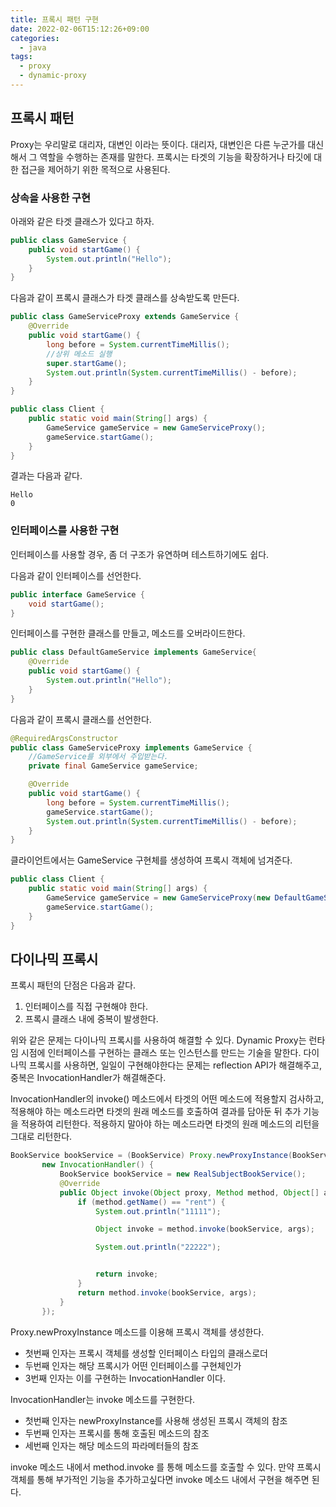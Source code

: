```yaml
---
title: 프록시 패턴 구현
date: 2022-02-06T15:12:26+09:00
categories:
  - java
tags: 
  - proxy
  - dynamic-proxy
---
```


## 프록시 패턴
Proxy는 우리말로 대리자, 대변인 이라는 뜻이다. 대리자, 대변인은 다른 누군가를 대신해서 그 역할을 수행하는 존재를 말한다.
프록시는 타겟의 기능을 확장하거나 타깃에 대한 접근을 제어하기 위한 목적으로 사용된다.

### 상속을 사용한 구현

아래와 같은 타겟 클래스가 있다고 하자.

```java
public class GameService {
    public void startGame() {
        System.out.println("Hello");
    }
}
```
다음과 같이 프록시 클래스가 타겟 클래스를 상속받도록 만든다.
```java
public class GameServiceProxy extends GameService {
    @Override
    public void startGame() {
        long before = System.currentTimeMillis();
        //상위 메소드 실행
        super.startGame();
        System.out.println(System.currentTimeMillis() - before);
    }
}
```

```java
public class Client {
    public static void main(String[] args) {
        GameService gameService = new GameServiceProxy();
        gameService.startGame();
    }
}
```

결과는 다음과 같다.
```
Hello
0
```

### 인터페이스를 사용한 구현

인터페이스를 사용할 경우, 좀 더 구조가 유연하며 테스트하기에도 쉽다.

다음과 같이 인터페이스를 선언한다.
```java
public interface GameService {
    void startGame();
}
```
인터페이스를 구현한 클래스를 만들고, 메소드를 오버라이드한다.
```java
public class DefaultGameService implements GameService{
    @Override
    public void startGame() {
        System.out.println("Hello");
    }
}
```

다음과 같이 프록시 클래스를 선언한다.
```java
@RequiredArgsConstructor
public class GameServiceProxy implements GameService {
    //GameService를 외부에서 주입받는다.
    private final GameService gameService;

    @Override
    public void startGame() {
        long before = System.currentTimeMillis();
        gameService.startGame();
        System.out.println(System.currentTimeMillis() - before);
    }
}
```

클라이언트에서는 GameService 구현체를 생성하여 프록시 객체에 넘겨준다.
```java
public class Client {
    public static void main(String[] args) {
        GameService gameService = new GameServiceProxy(new DefaultGameService());
        gameService.startGame();
    }
}
```

## 다이나믹 프록시
프록시 패턴의 단점은 다음과 같다.
1. 인터페이스를 직접 구현해야 한다.
2. 프록시 클래스 내에 중복이 발생한다.

위와 같은 문제는 다이나믹 프록시를 사용하여 해결할 수 있다.
Dynamic Proxy는 런타임 시점에 인터페이스를 구현하는 클래스 또는 인스턴스를 만드는 기술을 말한다.
다이나믹 프록시를 사용하면, 일일이 구현해야한다는 문제는 reflection API가 해결해주고, 중복은 InvocationHandler가 해결해준다. 

InvocationHandler의 invoke() 메소드에서 타겟의 어떤 메소드에 적용할지 검사하고, 적용해야 하는 메소드라면 타겟의 원래 메소드를 호출하여 결과를 담아둔 뒤 추가 기능을 적용하여 리턴한다. 적용하지 말아야 하는 메소드라면 타겟의 원래 메소드의 리턴을 그대로 리턴한다.
 
 ```java
BookService bookService = (BookService) Proxy.newProxyInstance(BookService.class.getClassLoader(), new Class[]{BookService.class},
        new InvocationHandler() {
            BookService bookService = new RealSubjectBookService();
            @Override
            public Object invoke(Object proxy, Method method, Object[] args) throws Throwable {
                if (method.getName() == "rent") {
                    System.out.println("11111");

                    Object invoke = method.invoke(bookService, args);

                    System.out.println("22222");


                    return invoke;
                }
                return method.invoke(bookService, args);
            }
        });
 ```
Proxy.newProxyInstance 메소드를 이용해 프록시 객체를 생성한다.
* 첫번째 인자는 프록시 객체를 생성할 인터페이스 타입의 클래스로더
* 두번째 인자는 해당 프록시가 어떤 인터페이스를 구현체인가
* 3번째 인자는 이를 구현하는 InvocationHandler 이다.

InvocationHandler는 invoke 메소드를 구현한다.
* 첫번째 인자는 newProxyInstance를 사용해 생성된 프록시 객체의 참조
* 두번째 인자는 프록시를 통해 호출된 메소드의 참조
* 세번째 인자는 해당 메소드의 파라메터들의 참조

invoke 메소드 내에서 method.invoke 를 통해 메소드를 호출할 수 있다.
만약 프록시 객체를 통해 부가적인 기능을 추가하고싶다면 invoke 메소드 내에서 구현을 해주면 된다.

